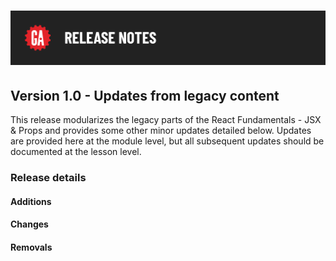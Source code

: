 # ![Release Notes](../assets/release-notes.png)

## Version 1.0 - Updates from legacy content

This release modularizes the legacy parts of the React Fundamentals - JSX & Props and provides some other minor updates detailed below. Updates are provided here at the module level, but all subsequent updates should be documented at the lesson level.

### Release details

#### Additions



#### Changes



#### Removals


